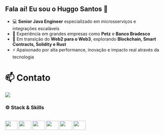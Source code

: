 ## Fala aí! Eu sou o Huggo Santos 🚀

- 💻 **Senior Java Engineer** especializado em microsserviços e integrações escaláveis  
- 🏦 Experiência em grandes empresas como **Petz** e **Banco Bradesco**  
- 🔗 Em transição do **Web2 para o Web3**, explorando **Blockchain, Smart Contracts, Solidity e Rust**  
- ⚡ Apaixonado por alta performance, inovação e impacto real através da tecnologia  

##


##

# 📫 Contato  
<div> 
  <a href="https://www.linkedin.com/in/huggo-oliveira/" target="_blank"><img src="https://img.shields.io/badge/-LinkedIn-%230077B5?style=for-the-badge&logo=linkedin&logoColor=white"></a> 
</div>

### ⚙️ Stack & Skills

<div style="display: inline_block"><br>
  <!-- Backend -->
  <img align="center" height="30" width="40" src="https://cdn.jsdelivr.net/gh/devicons/devicon/icons/java/java-original.svg">
  <img align="center" height="30" width="40" src="https://cdn.jsdelivr.net/gh/devicons/devicon/icons/spring/spring-original.svg">
  <img align="center" height="30" width="40" src="https://cdn.jsdelivr.net/gh/devicons/devicon/icons/nodejs/nodejs-original.svg">
  
  <!-- Blockchain -->
  <img align="center" height="30" width="40" src="https://cdn.jsdelivr.net/gh/devicons/devicon/icons/rust/rust-original.svg">
  <img align="center" height="30" width="40" src="https://www.svgrepo.com/show/374088/solidity.svg">

  <!-- Outros -->
  <img align="center" height="30" width="40" src="https://cdn.jsdelivr.net/gh/devicons/devicon/icons/python/python-original.svg">
</div>
